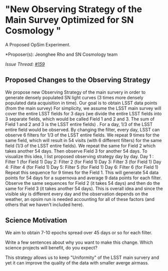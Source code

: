 # "New Observing Strategy of the Main Survey Optimized for SN Cosmology "

A Proposed OpSim Experiment.

*Proposer(s): Jeonghee Rho and SN Cosmology team

*Issue Thread: [#159](https://github.com/LSSTScienceCollaborations/ObservingStrategy/issues/159)*


## Proposed Changes to the Observing Strategy

We propose new Observing Strategy of the main survery in order to generate densely populated SN light curves (3 times more densely populated data acquisition in time). Our goal is to obtain LSST data points (from the main survey)
For simplicity, we assume the LSST main survey will cover the entire LSST fields for 3 days (we divide the entire LSST fields into 3 separate fields, which would be called Field 1 and 2 and 3. The sum of Field 1 and 2 and 3 is the LSST entire fields) . For a day, 1/3 of the LSST entire field would be observed. By changing the filter, every day, LSST can observe 6 filters for 1/3 of the LSST entire fields. We repeat 9 times for the same field, which will result in 54 visits (with 6 different filters) for the same field (1/3 of the LSST entire fields). We repeat the same for Field 2 which takes another 54 days. Then observe Field 3 for another 54 days.
To visualize this idea, I list proposed observing strategy day by day.
Day 1 : Filter 1 (for Field 1)
Day 2:  Filter 2 (for Field 1)
Day 3:  Filter 3 (for Field 1)
Day 4:  Filter 4 (for Field 1)
Day 5:  Filter 5 (for Field 1)
Day 6:  Filter 6 (for Field 1)
Repeat this sequence for 9 times for the Field 1. This will generate 54 data points for 54 days for a supernova and
average 9 data points for each filter. 
Observe the same sequences for Field 2 (it takes 54 days) and then do the same for Field 3 (it takes another 54 days).
This is overall idea and since the visible sky is different every day and the observation depends on the weather, an opsim run is needed accounting for all of these factors (and others that we haven't included here).


## Science Motivation
We aim to obtain 7-10 epochs spread over 45 days or so for each filter. 

Write a few sentences about why you want to make this change. Which
science projects will benefit, do you expect?

This strategy allows us to keep "Uniformity" of the LSST main survery and yet it can improve the quality of the data with smaller averge airmass.
